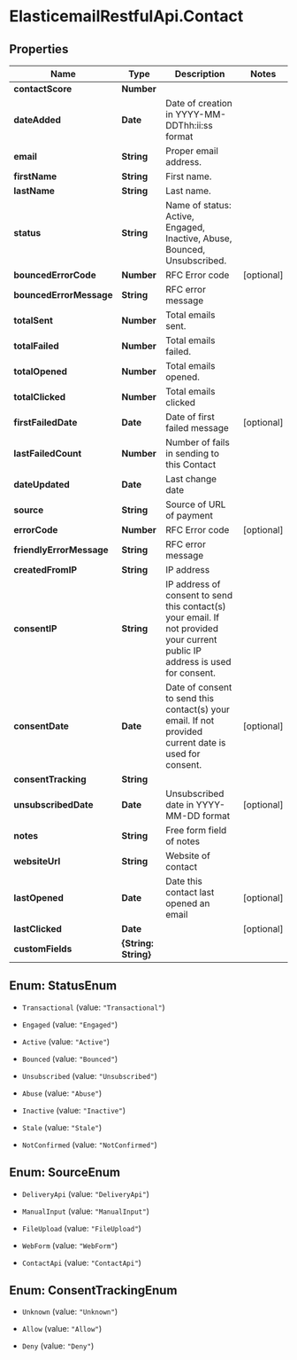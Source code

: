# ElasticemailRestfulApi.Contact

## Properties
Name | Type | Description | Notes
------------ | ------------- | ------------- | -------------
**contactScore** | **Number** |  | 
**dateAdded** | **Date** | Date of creation in YYYY-MM-DDThh:ii:ss format | 
**email** | **String** | Proper email address. | 
**firstName** | **String** | First name. | 
**lastName** | **String** | Last name. | 
**status** | **String** | Name of status: Active, Engaged, Inactive, Abuse, Bounced, Unsubscribed. | 
**bouncedErrorCode** | **Number** | RFC Error code | [optional] 
**bouncedErrorMessage** | **String** | RFC error message | 
**totalSent** | **Number** | Total emails sent. | 
**totalFailed** | **Number** | Total emails failed. | 
**totalOpened** | **Number** | Total emails opened. | 
**totalClicked** | **Number** | Total emails clicked | 
**firstFailedDate** | **Date** | Date of first failed message | [optional] 
**lastFailedCount** | **Number** | Number of fails in sending to this Contact | 
**dateUpdated** | **Date** | Last change date | 
**source** | **String** | Source of URL of payment | 
**errorCode** | **Number** | RFC Error code | [optional] 
**friendlyErrorMessage** | **String** | RFC error message | 
**createdFromIP** | **String** | IP address | 
**consentIP** | **String** | IP address of consent to send this contact(s) your email. If not provided your current public IP address is used for consent. | 
**consentDate** | **Date** | Date of consent to send this contact(s) your email. If not provided current date is used for consent. | [optional] 
**consentTracking** | **String** |  | 
**unsubscribedDate** | **Date** | Unsubscribed date in YYYY-MM-DD format | [optional] 
**notes** | **String** | Free form field of notes | 
**websiteUrl** | **String** | Website of contact | 
**lastOpened** | **Date** | Date this contact last opened an email | [optional] 
**lastClicked** | **Date** |  | [optional] 
**customFields** | **{String: String}** |  | 


<a name="StatusEnum"></a>
## Enum: StatusEnum


* `Transactional` (value: `"Transactional"`)

* `Engaged` (value: `"Engaged"`)

* `Active` (value: `"Active"`)

* `Bounced` (value: `"Bounced"`)

* `Unsubscribed` (value: `"Unsubscribed"`)

* `Abuse` (value: `"Abuse"`)

* `Inactive` (value: `"Inactive"`)

* `Stale` (value: `"Stale"`)

* `NotConfirmed` (value: `"NotConfirmed"`)




<a name="SourceEnum"></a>
## Enum: SourceEnum


* `DeliveryApi` (value: `"DeliveryApi"`)

* `ManualInput` (value: `"ManualInput"`)

* `FileUpload` (value: `"FileUpload"`)

* `WebForm` (value: `"WebForm"`)

* `ContactApi` (value: `"ContactApi"`)




<a name="ConsentTrackingEnum"></a>
## Enum: ConsentTrackingEnum


* `Unknown` (value: `"Unknown"`)

* `Allow` (value: `"Allow"`)

* `Deny` (value: `"Deny"`)





